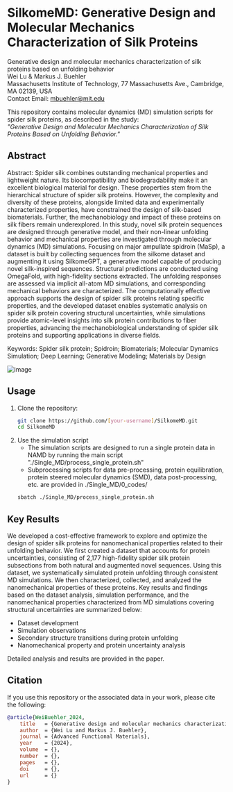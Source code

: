 # **SilkomeMD: Generative Design and Molecular Mechanics Characterization of Silk Proteins**

Generative design and molecular mechanics characterization of silk proteins based on unfolding behavior  
Wei Lu & Markus J. Buehler  
Massachusetts Institute of Technology, 77 Massachusetts Ave., Cambridge, MA 02139, USA  
Contact Email: [mbuehler@mit.edu](mailto:mbuehler@mit.edu)  

This repository contains molecular dynamics (MD) simulation scripts for spider silk proteins, as described in the study:  
*"Generative Design and Molecular Mechanics Characterization of Silk Proteins Based on Unfolding Behavior."*

## **Abstract**
Abstract: Spider silk combines outstanding mechanical properties and lightweight nature. Its biocompatibility and biodegradability make it an excellent biological material for design. These properties stem from the hierarchical structure of spider silk proteins. However, the complexity and diversity of these proteins, alongside limited data and experimentally characterized properties, have constrained the design of silk-based biomaterials. Further, the mechanobiology and impact of these proteins on silk fibers remain underexplored. In this study, novel silk protein sequences are designed through generative model, and their non-linear unfolding behavior and mechanical properties are investigated through molecular dynamics (MD) simulations. Focusing on major ampullate spidroin (MaSp), a dataset is built by collecting sequences from the silkome dataset and augmenting it using SilkomeGPT, a generative model capable of producing novel silk-inspired sequences. Structural predictions are conducted using OmegaFold, with high-fidelity sections extracted. The unfolding responses are assessed via implicit all-atom MD simulations, and corresponding mechanical behaviors are characterized. The computationally effective approach supports the design of spider silk proteins relating specific properties, and the developed dataset enables systematic analysis on spider silk protein covering structural uncertainties, while simulations provide atomic-level insights into silk protein contributions to fiber properties, advancing the mechanobiological understanding of spider silk proteins and supporting applications in diverse fields.

Keywords: Spider silk protein; Spidroin; Biomaterials; Molecular Dynamics Simulation; Deep Learning; Generative Modeling; Materials by Design

<img alt="image" src="https://github.com/user-attachments/assets/f2f45c66-b8c4-4c5f-8083-326fe8686588">

## **Usage**
1. Clone the repository:
   ```bash
   git clone https://github.com/[your-username]/SilkomeMD.git
   cd SilkomeMD

2. Use the simulation script
   - The simulation scripts are designed to run a single protein data in NAMD by running the main script "./Single_MD/process_single_protein.sh"
   - Subprocessing scripts for data pre-processing, protein equilibration, protein steered molecular dynamics (SMD), data post-processing, etc. are provided in ./Single_MD/0_codes/
   ```bash
   sbatch ./Single_MD/process_single_protein.sh

## **Key Results**

We developed a cost-effective framework to explore and optimize the design of spider silk proteins for nanomechanical properties related to their unfolding behavior. We first created a dataset that accounts for protein uncertainties, consisting of 2,177 high-fidelity spider silk protein subsections from both natural and augmented novel sequences. Using this dataset, we systematically simulated protein unfolding through consistent MD simulations. We then characterized, collected, and analyzed the nanomechanical properties of these proteins.
Key results and findings based on the dataset analysis, simulation performance, and the nanomechanical properties characterized from MD simulations covering structural uncertainties are summarized below:
- Dataset development
- Simulation observations
- Secondary structure transitions during protein unfolding
- Nanomechanical property and protein uncertainty analysis

Detailed analysis and results are provided in the paper.

## **Citation**
If you use this repository or the associated data in your work, please cite the following:
```bibtex
@article{WeiBuehler_2024,
    title   = {Generative design and molecular mechanics characterization of silk proteins based on unfolding behavior},
    author  = {Wei Lu and Markus J. Buehler},
    journal = {Advanced Functional Materials},
    year    = {2024},
    volume  = {},
    number  = {},
    pages   = {},
    doi     = {},
    url     = {}
}

